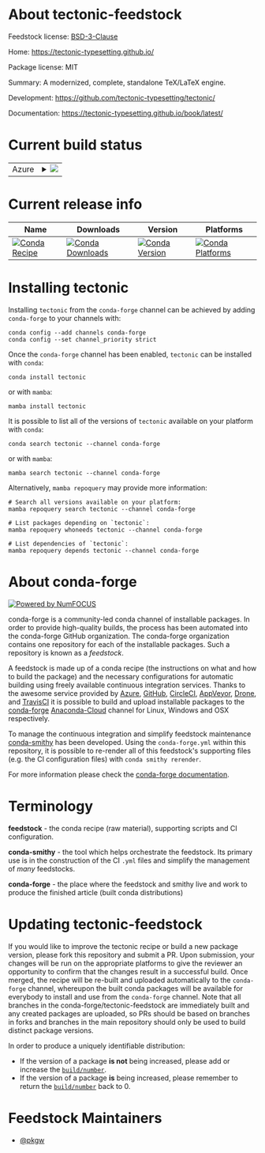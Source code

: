 About tectonic-feedstock
========================

Feedstock license: [BSD-3-Clause](https://github.com/conda-forge/tectonic-feedstock/blob/main/LICENSE.txt)

Home: https://tectonic-typesetting.github.io/

Package license: MIT

Summary: A modernized, complete, standalone TeX/LaTeX engine.

Development: https://github.com/tectonic-typesetting/tectonic/

Documentation: https://tectonic-typesetting.github.io/book/latest/

Current build status
====================


<table>
    
  <tr>
    <td>Azure</td>
    <td>
      <details>
        <summary>
          <a href="https://dev.azure.com/conda-forge/feedstock-builds/_build/latest?definitionId=1992&branchName=main">
            <img src="https://dev.azure.com/conda-forge/feedstock-builds/_apis/build/status/tectonic-feedstock?branchName=main">
          </a>
        </summary>
        <table>
          <thead><tr><th>Variant</th><th>Status</th></tr></thead>
          <tbody><tr>
              <td>linux_64</td>
              <td>
                <a href="https://dev.azure.com/conda-forge/feedstock-builds/_build/latest?definitionId=1992&branchName=main">
                  <img src="https://dev.azure.com/conda-forge/feedstock-builds/_apis/build/status/tectonic-feedstock?branchName=main&jobName=linux&configuration=linux%20linux_64_" alt="variant">
                </a>
              </td>
            </tr><tr>
              <td>linux_aarch64</td>
              <td>
                <a href="https://dev.azure.com/conda-forge/feedstock-builds/_build/latest?definitionId=1992&branchName=main">
                  <img src="https://dev.azure.com/conda-forge/feedstock-builds/_apis/build/status/tectonic-feedstock?branchName=main&jobName=linux&configuration=linux%20linux_aarch64_" alt="variant">
                </a>
              </td>
            </tr><tr>
              <td>linux_ppc64le</td>
              <td>
                <a href="https://dev.azure.com/conda-forge/feedstock-builds/_build/latest?definitionId=1992&branchName=main">
                  <img src="https://dev.azure.com/conda-forge/feedstock-builds/_apis/build/status/tectonic-feedstock?branchName=main&jobName=linux&configuration=linux%20linux_ppc64le_" alt="variant">
                </a>
              </td>
            </tr><tr>
              <td>osx_64</td>
              <td>
                <a href="https://dev.azure.com/conda-forge/feedstock-builds/_build/latest?definitionId=1992&branchName=main">
                  <img src="https://dev.azure.com/conda-forge/feedstock-builds/_apis/build/status/tectonic-feedstock?branchName=main&jobName=osx&configuration=osx%20osx_64_" alt="variant">
                </a>
              </td>
            </tr><tr>
              <td>osx_arm64</td>
              <td>
                <a href="https://dev.azure.com/conda-forge/feedstock-builds/_build/latest?definitionId=1992&branchName=main">
                  <img src="https://dev.azure.com/conda-forge/feedstock-builds/_apis/build/status/tectonic-feedstock?branchName=main&jobName=osx&configuration=osx%20osx_arm64_" alt="variant">
                </a>
              </td>
            </tr><tr>
              <td>win_64</td>
              <td>
                <a href="https://dev.azure.com/conda-forge/feedstock-builds/_build/latest?definitionId=1992&branchName=main">
                  <img src="https://dev.azure.com/conda-forge/feedstock-builds/_apis/build/status/tectonic-feedstock?branchName=main&jobName=win&configuration=win%20win_64_" alt="variant">
                </a>
              </td>
            </tr>
          </tbody>
        </table>
      </details>
    </td>
  </tr>
</table>

Current release info
====================

| Name | Downloads | Version | Platforms |
| --- | --- | --- | --- |
| [![Conda Recipe](https://img.shields.io/badge/recipe-tectonic-green.svg)](https://anaconda.org/conda-forge/tectonic) | [![Conda Downloads](https://img.shields.io/conda/dn/conda-forge/tectonic.svg)](https://anaconda.org/conda-forge/tectonic) | [![Conda Version](https://img.shields.io/conda/vn/conda-forge/tectonic.svg)](https://anaconda.org/conda-forge/tectonic) | [![Conda Platforms](https://img.shields.io/conda/pn/conda-forge/tectonic.svg)](https://anaconda.org/conda-forge/tectonic) |

Installing tectonic
===================

Installing `tectonic` from the `conda-forge` channel can be achieved by adding `conda-forge` to your channels with:

```
conda config --add channels conda-forge
conda config --set channel_priority strict
```

Once the `conda-forge` channel has been enabled, `tectonic` can be installed with `conda`:

```
conda install tectonic
```

or with `mamba`:

```
mamba install tectonic
```

It is possible to list all of the versions of `tectonic` available on your platform with `conda`:

```
conda search tectonic --channel conda-forge
```

or with `mamba`:

```
mamba search tectonic --channel conda-forge
```

Alternatively, `mamba repoquery` may provide more information:

```
# Search all versions available on your platform:
mamba repoquery search tectonic --channel conda-forge

# List packages depending on `tectonic`:
mamba repoquery whoneeds tectonic --channel conda-forge

# List dependencies of `tectonic`:
mamba repoquery depends tectonic --channel conda-forge
```


About conda-forge
=================

[![Powered by
NumFOCUS](https://img.shields.io/badge/powered%20by-NumFOCUS-orange.svg?style=flat&colorA=E1523D&colorB=007D8A)](https://numfocus.org)

conda-forge is a community-led conda channel of installable packages.
In order to provide high-quality builds, the process has been automated into the
conda-forge GitHub organization. The conda-forge organization contains one repository
for each of the installable packages. Such a repository is known as a *feedstock*.

A feedstock is made up of a conda recipe (the instructions on what and how to build
the package) and the necessary configurations for automatic building using freely
available continuous integration services. Thanks to the awesome service provided by
[Azure](https://azure.microsoft.com/en-us/services/devops/), [GitHub](https://github.com/),
[CircleCI](https://circleci.com/), [AppVeyor](https://www.appveyor.com/),
[Drone](https://cloud.drone.io/welcome), and [TravisCI](https://travis-ci.com/)
it is possible to build and upload installable packages to the
[conda-forge](https://anaconda.org/conda-forge) [Anaconda-Cloud](https://anaconda.org/)
channel for Linux, Windows and OSX respectively.

To manage the continuous integration and simplify feedstock maintenance
[conda-smithy](https://github.com/conda-forge/conda-smithy) has been developed.
Using the ``conda-forge.yml`` within this repository, it is possible to re-render all of
this feedstock's supporting files (e.g. the CI configuration files) with ``conda smithy rerender``.

For more information please check the [conda-forge documentation](https://conda-forge.org/docs/).

Terminology
===========

**feedstock** - the conda recipe (raw material), supporting scripts and CI configuration.

**conda-smithy** - the tool which helps orchestrate the feedstock.
                   Its primary use is in the construction of the CI ``.yml`` files
                   and simplify the management of *many* feedstocks.

**conda-forge** - the place where the feedstock and smithy live and work to
                  produce the finished article (built conda distributions)


Updating tectonic-feedstock
===========================

If you would like to improve the tectonic recipe or build a new
package version, please fork this repository and submit a PR. Upon submission,
your changes will be run on the appropriate platforms to give the reviewer an
opportunity to confirm that the changes result in a successful build. Once
merged, the recipe will be re-built and uploaded automatically to the
`conda-forge` channel, whereupon the built conda packages will be available for
everybody to install and use from the `conda-forge` channel.
Note that all branches in the conda-forge/tectonic-feedstock are
immediately built and any created packages are uploaded, so PRs should be based
on branches in forks and branches in the main repository should only be used to
build distinct package versions.

In order to produce a uniquely identifiable distribution:
 * If the version of a package **is not** being increased, please add or increase
   the [``build/number``](https://docs.conda.io/projects/conda-build/en/latest/resources/define-metadata.html#build-number-and-string).
 * If the version of a package **is** being increased, please remember to return
   the [``build/number``](https://docs.conda.io/projects/conda-build/en/latest/resources/define-metadata.html#build-number-and-string)
   back to 0.

Feedstock Maintainers
=====================

* [@pkgw](https://github.com/pkgw/)

